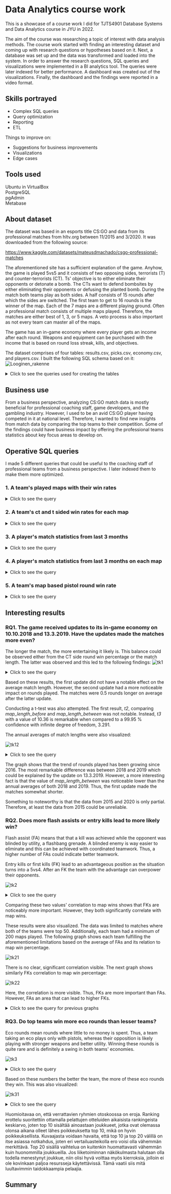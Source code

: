 # Data Analytics course work
This is a showcase of a course work I did for TJTS4901 Database Systems and Data Analytics course in JYU in 2022.

The aim of the course was researching a topic of interest with data analysis methods. The course work started with finding an interesting dataset and coming up with research questions or hypotheses based on it. Next, a database was set up and the data was transformed and loaded into the system. In order to answer the research questions, SQL queries and visualizations were implemented in a BI analytics tool. The queries were later indexed for better performance. A dashboard was created out of the visualizations. Finally, the dashboard and the findings were reported in a video format.

## Skills portrayed
+ Complex SQL queries  
+ Query optimization  
+ Reporting
+ ETL

Things to improve on:
- Suggestions for business improvements
- Visualizations
- Edge cases

## Tools used
Ubuntu in VirtualBox  
PostgreSQL  
pgAdmin  
Metabase  

## About dataset
The dataset was based in an esports title CS:GO and data from its professional matches from hltv.org between 11/2015 and 3/2020. It was downloaded from the following source:

https://www.kaggle.com/datasets/mateusdmachado/csgo-professional-matches

The aforementioned site has a sufficient explanation of the game. Anyhow, the game is played 5vs5 and it consists of two opposing sides, terrorists (T) and counter-terrorists (CT). Ts' objective is to either eliminate their opponents or detonate a bomb. The CTs want to defend bombsites by either eliminating their opponents or defusing the planted bomb. During the match both teams play as both sides. A half consists of 15 rounds after which the sides are switched. The first team to get to 16 rounds is the winner of the map. Each of the 7 maps are a different playing ground. Often a professional match consists of multiple maps played. Therefore, the matches are either best of 1, 3, or 5 maps. A veto process is also important as not every team can master all of the maps. 

The game has an in-game economy where every player gets an income after each round. Weapons and equipment can be purchased with the income that is based on round loss streak, kills, and objectives.

The dataset comprises of four tables: results.csv, picks.csv, economy.csv, and players.csv. I built the following SQL schema based on it:  
![Looginen_rakenne](https://github.com/user-attachments/assets/c02511a9-38d4-4cbc-a29f-8379ea65afb5)


<details>
<summary>Click to see the queries used for creating the tables</summary>

```
code
```
</details>

## Business use

From a business perspective, analyzing CS:GO match data is mostly beneficial for professional coaching staff, game developers, and the gambling industry. However, I used to be an avid CS:GO player having competed in it at national level. Therefore, I wanted to find new insights from match data by comparing the top teams to their competition. Some of the findings could have business impact by offering the professional teams statistics about key focus areas to develop on.

## Operative SQL queries
I made 5 different queries that could be useful to the coaching staff of professional teams from a business perspective. I later indexed them to make them more optimized.

### 1. A team's played maps with their win rates
<details>
<summary>Click to see the query</summary>

```
code
```
</details>


### 2. A team's ct and t sided win rates for each map
<details>
<summary>Click to see the query</summary>

```
code
```
</details>

### 3. A player's match statistics from last 3 months
<details>
<summary>Click to see the query</summary>

```
code
```
</details>

### 4. A player's match statistics from last 3 months on each map
<details>
<summary>Click to see the query</summary>

```
code
```
</details>

### 5. A team's map based pistol round win rate
<details>
<summary>Click to see the query</summary>

```
code
```
</details>

## Interesting results

### RQ1. The game received updates to its in-game economy on 10.10.2018 and 13.3.2019. Have the updates made the matches more even?

The longer the match, the more entertaining it likely is. This balance could be observed either from the CT side round win percentage or the match length. The latter was observed and this led to the following findings:
![tk1](https://github.com/user-attachments/assets/32a75c4b-5eb2-470e-bf57-3722f2c910b4)

<details>

<summary>Click to see the query</summary>

```
code
```
</details>

Based on these results, the first update did not have a notable effect on the average match length. However, the second update had a more noticeable impact on rounds played. The matches were 0.5 rounds longer on average after the latter update. 

Conducting a t-test was also attempted. The first result, _t2_, comparing _map_length_before_ and _map_length_between_ was not notable. Instead, _t3_ with a value of 10.36 is remarkable when compared to a 99.95 % confidence with infinite degree of freedom, 3.291.

The annual averages of match lengths were also visualized:

![tk12](https://github.com/user-attachments/assets/43796993-0c46-4bf8-84b2-3bcdc54fb096)



<details>

<summary>Click to see the query</summary>

```
code
```
</details>

The graph shows that the trend of rounds played has been growing since 2016. The most remarkable difference was between 2018 and 2019 which could be explained by the update on 13.3.2019. However, a more interesting fact is that the value of _map_length_between_ was noticeable lower than the annual averages of both 2018 and 2019. Thus, the first update made the matches somewhat shorter. 

Something to noteworthy is that the data from 2015 and 2020 is only partial. Therefore, at least the data from 2015 could be unreliable.

### RQ2. Does more flash assists or entry kills lead to more likely win?

Flash assist (FA) means that that a kill was achieved while the opponent was blinded by utility, a flashbang grenade. A blinded enemy is way easier to eliminate and this can be achieved with coordinated teamwork. Thus, a higher number of FAs could indicate better teamwork. 

Entry kills or first kills (FK) lead to an advantageous position as the situation turns into a 5vs4. After an FK the team with the advantage can overpower their opponents. 

![tk2](https://github.com/user-attachments/assets/fd83a814-346f-4a6c-abc4-6a46d07dd002)

<details>

<summary>Click to see the query</summary>

```
code
```
</details>

Comparing these two values' correlation to map wins shows that FKs are noticeably more important. However, they both significantly correlate with map wins. 

These results were also visualized. The data was limited to matches where both of the teams were top 50. Additionally, each team had a minimum of 200 maps played. The following graph shows each team fulfilling the aforementioned limitations based on the average of FAs and its relation to map win percentage.

![tk21](https://github.com/user-attachments/assets/2297e6bc-0e7a-4a1c-b778-53d61aae3282)

There is no clear, significant correlation visible. The next graph shows similarly FKs correlation to map win percentage:

![tk22](https://github.com/user-attachments/assets/6188766a-530c-4b14-9766-b5ca73431905)

Here, the correlation is more visible. Thus, FKs are more important than FAs. However, FAs an area that can lead to higher FKs. 

<details>

<summary>Click to see the query for previous graphs</summary>

```
code
```
</details>

### RQ3. Do top teams win more eco rounds than lesser teams?

Eco rounds mean rounds where little to no money is spent. Thus, a team taking an eco plays only with pistols, whereas their opposition is likely playing with stronger weapons and better utility. Winning these rounds is quite rare and is definitely a swing in both teams' economies. 

![tk3](https://github.com/user-attachments/assets/dbd1552d-5e35-4b1a-b42b-57894eb1d9a6)

<details>

<summary>Click to see the query</summary>

```
code
```
</details>

Based on these numbers the better the team, the more of these eco rounds they win. This was also visualized:

![tk31](https://github.com/user-attachments/assets/fea4b4b1-2fd1-4e2a-b068-42a33c2cbb9f)

<details>

<summary>Click to see the query</summary>

```
code
```
</details>

Huomioitavaa on, että verrattavien ryhmien otoskoossa on eroja. Ranking erottelu suoritettiin
ottamalla pelattujen otteluiden aikaisista rankingeista keskiarvo, joten top 10 sisältää
ainoastaan joukkueet, jotka ovat olemassa olonsa aikana olleet lähes poikkeuksetta top 10,
mikä on hyvin poikkeuksellista.
Kuvaajasta voidaan havaita, että top 10 ja top 20 välillä on itse asiassa notkahdus, joten eri
vertailuasteikolla ero voisi olla vähemmän merkittävä. Top 20 sisällä vaihtelua on kuitenkin
huomattavasti vähemmän kuin huonommilla joukkueilla.
Jos liiketoiminnan näkökulmasta halutaan olla todella menestynyt joukkue, niin olisi hyvä
voittaa myös kierroksia, jolloin ei ole kovinkaan paljoa resursseja käytettävissä. Tämä vaatii
siis mitä luultavimmin taidokkaampia pelaajia.

## Summary
